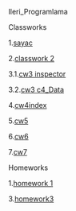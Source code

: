 Ileri_Programlama

Classworks

1.[sayac](https://ahmetihsansavas.github.io/Ileri_Programlama/Empty%20page.html)

2.[classwork 2](https://ahmetihsansavas.github.io/Ileri_Programlama/ArrayOdev.html)

3.1.[cw3 inspector](https://ahmetihsansavas.github.io/Ileri_Programlama/inspector.html)

3.2.[cw3 c4_Data](https://ahmetihsansavas.github.io/Ileri_Programlama/c4_data.html)

4.[cw4index](https://ahmetihsansavas.github.io/Ileri_Programlama/cw4index.html)

5.[cw5](https://ahmetihsansavas.github.io/Ileri_Programlama/cw5.html)

6.[cw6](https://ahmetihsansavas.github.io/Ileri_Programlama/cw6.html)

7.[cw7](https://ahmetihsansavas.github.io/Ileri_Programlama/cw7/cw7.html)

Homeworks

1.[homework 1](https://ahmetihsansavas.github.io/Ileri_Programlama/Homework1.html)



3.[homework3](https://ahmetihsansavas.github.io/Ileri_Programlama/hw3/man.html)

